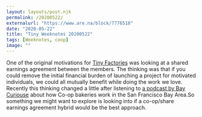 ```yaml
---
layout: layouts/post.njk
permalink: /20200522/
externalurl: "https://www.are.na/block/7776518"
date: "2020-05-22"
title: "Tiny Weeknotes 20200522"
tags: [Weeknotes, coop]
image: ""
---
```


One of the original motivations for [Tiny Factories](tinyfactories.space) was looking at a shared earnings agreement between the members. The thinking was that if you could remove the initial financial burden of launching a project for motivated individuals, we could all mutually benefit while doing the work we love. Recently this thinking changed a little after listening to [a podcast by Bay Curiouse](https://www.breaker.audio/bay-curious/e/63844889) about how Co-op bakeries work in the San Francisco Bay Area.So something we might want to explore is looking into if a co-op/share earnings agreement hybrid would be the best approach.
